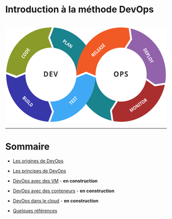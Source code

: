 
# Introduction à la méthode DevOps

<br />

<div class="center">
    <img src="img/Devops-toolchain.svg" style="height: 300px" />
</div>

---

# Sommaire

* [Les origines de DevOps](origines.md)
* [Les principes de DevOps](principes.md)
* [DevOps avec des VM](vm.md) - **en construction**
* [DevOps avec des conteneurs](conteneurs.md) - **en construction**
* [DevOps dans le cloud](cloud.md) - **en construction**

* [Quelques références](annexe/references.html)

